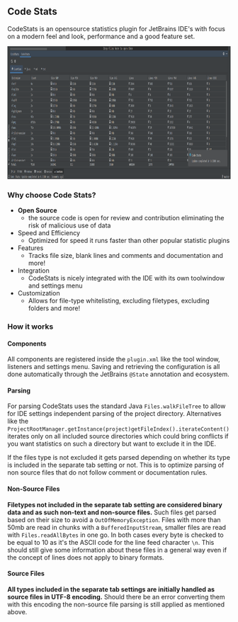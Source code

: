 ## Code Stats

CodeStats is an opensource statistics plugin for JetBrains IDE's with focus on a modern feel and look, performance and a good feature set.


<img src="pictures/overview.png" alt="The startup screen of CodeStats" width="970" height="300">


### Why choose Code Stats?

- **Open Source**
    - the source code is open for review and contribution eliminating the risk of malicious use of data
- Speed and Efficiency
    - Optimized for speed it runs faster than other popular statistic plugins
- Features
    - Tracks file size, blank lines and comments and documentation and more!
- Integration
    - CodeStats is nicely integrated with the IDE with its own toolwindow and settings menu
- Customization 
    - Allows for file-type whitelisting, excluding filetypes, excluding folders and more!

### How it works



#### Components

All components are registered inside the `plugin.xml` like the tool window, listeners and settings menu.
Saving and retrieving the configuration is all done automatically through the JetBrains `@State` annotation and ecosystem.


#### Parsing

For parsing CodeStats uses the standard Java `Files.walkFileTree` to allow for IDE settings independent parsing of the project directory. Alternatives like the `ProjectRootManager.getInstance(project)getFileIndex().iterateContent()` iterates only on all included source directories which could bring conflicts if you want statistics on such a directory but want to exclude it in the IDE.

If the files type is not excluded it gets parsed depending on whether its type is included in the separate tab setting or not. This is to optimize parsing of non source files that do not follow comment or documentation rules. 

#### Non-Source Files

**Filetypes not included in the separate tab setting are considered binary data and as such non-text and non-source files.**
Such files get parsed based on their size to avoid a `OutOfMemoryException`. Files with more than 50mb are read in chunks with a `BufferedInputStream`, smaller files are read with `Files.readAllBytes` in one go. In both cases every byte is checked to be equal to 10 as it's the ASCII code for the line feed character `\n`. This should still give some information about these files in a general way even if the concept of lines does not apply to binary formats.

#### Source Files

**All types included in the separate tab settings are initially handled as source files in UTF-8 encoding.** Should there be an error converting them with this encoding the non-source file parsing is still applied as mentioned above.
